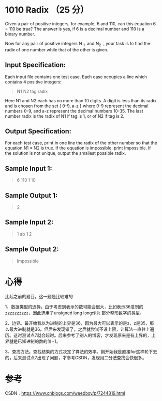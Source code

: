 # 1010 Radix （25 分）
Given a pair of positive integers, for example, 6 and 110, can this equation 6 = 110 be true? The answer is yes, if 6 is a decimal number and 110 is a binary number.

Now for any pair of positive integers N
<sub>​1</sub>
​​  and N
​<sub>2</sub>
​​ , your task is to find the radix of one number while that of the other is given.

## Input Specification:
Each input file contains one test case. Each case occupies a line which contains 4 positive integers:

>N1 N2 tag radix

Here N1 and N2 each has no more than 10 digits. A digit is less than its radix and is chosen from the set { 0-9, a-z } where 0-9 represent the decimal numbers 0-9, and a-z represent the decimal numbers 10-35. The last number radix is the radix of N1 if tag is 1, or of N2 if tag is 2.

## Output Specification:
For each test case, print in one line the radix of the other number so that the equation N1 = N2 is true. If the equation is impossible, print Impossible. If the solution is not unique, output the smallest possible radix.

## Sample Input 1:

>6 110 1 10

## Sample Output 1:
>2

## Sample Input 2:
>1 ab 1 2

## Sample Output 2:
>Impossible

# 心得
比起之前的题目，这一题是比较难的

1、数据类型的选择。由于考虑到表示的数可能会很大，比如表示36进制的zzzzzzzzzz，因此选用了unsigned long long作为
部分整形数字的类型。

2、边界。最开始我以为进制的上界是36，因为最大可以表示的是z，z是35，那么最大进制就是36。但后来发现错了，之后就尝试不设上限，让算法一直往上遍历。这时测试点7就会超时。后来参考了别人的博客，才发现原来是有上界的，上界就是已知进制的数的值+1。

3、查找方法。查找结果的方式决定了算法的效率。刚开始我是直接for这样轮下去的，后来测试点7出现了问题，才参考CSDN，发现用二分法查找会快很多。

# 参考
CSDN：https://www.cnblogs.com/weedboy/p/7244819.html
